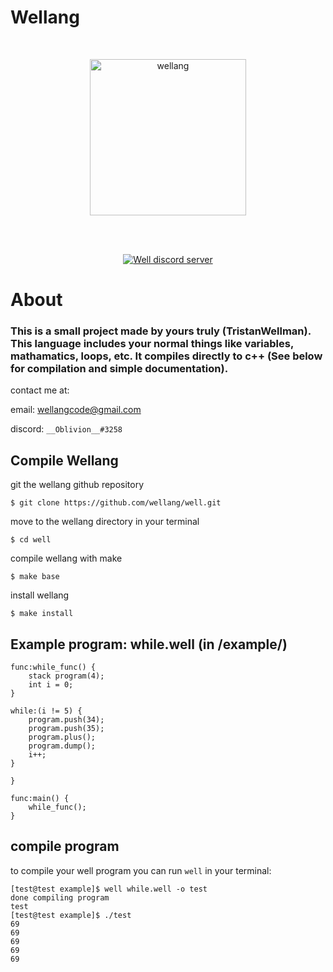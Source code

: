 # Wellang

<div align="center">
  <br />
  <p>
    <a href="https://github.com/wellang/wellang.git"><img src="https://avatars.githubusercontent.com/u/102248284?s=400&u=3136606a100a8538df92d7158e7d2ca119c233b3&v=4" width="250" alt="wellang" /></a>
  </p>
  <br />
  <p>
    <br> <a href="https://discord.gg/3mdNFb8ZyE"><img src="https://img.shields.io/discord/957338481108074517?color=5865F2&logo=discord&logoColor=white" alt="Well discord server" /></a> </br>
  </p>
</div>

# About
	
### This is a small project made by yours truly (TristanWellman). This language includes your normal things like variables, mathamatics, loops, etc. It compiles directly to c++ (See below for compilation and simple documentation).

contact me at:

email: wellangcode@gmail.com

discord: ``__Oblivion__#3258``


## Compile Wellang

git the wellang github repository

``$ git clone https://github.com/wellang/well.git``

move to the wellang directory in your terminal

``$ cd well``

compile wellang with make

``$ make base``

install wellang

``$ make install``

## Example program: while.well (in /example/)

```
func:while_func() {
	stack program(4);
	int i = 0;
}

while:(i != 5) {
	program.push(34);
	program.push(35);
	program.plus();
	program.dump();
	i++;
}

}

func:main() {
	while_func();
}
```

## compile program
to compile your well program you can run ``well`` in your terminal:
```
[test@test example]$ well while.well -o test
done compiling program
test
[test@test example]$ ./test
69
69
69
69
69
```
